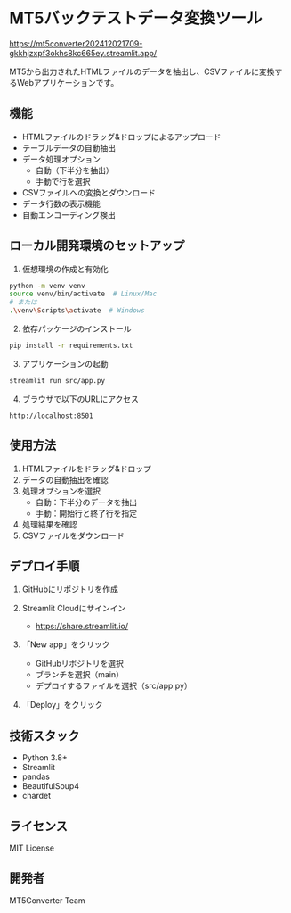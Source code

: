 # MT5バックテストデータ変換ツール
https://mt5converter202412021709-gkkhjzxpf3okhs8kc665ey.streamlit.app/

MT5から出力されたHTMLファイルのデータを抽出し、CSVファイルに変換するWebアプリケーションです。

## 機能

- HTMLファイルのドラッグ&ドロップによるアップロード
- テーブルデータの自動抽出
- データ処理オプション
  - 自動（下半分を抽出）
  - 手動で行を選択
- CSVファイルへの変換とダウンロード
- データ行数の表示機能
- 自動エンコーディング検出

## ローカル開発環境のセットアップ

1. 仮想環境の作成と有効化
```bash
python -m venv venv
source venv/bin/activate  # Linux/Mac
# または
.\venv\Scripts\activate  # Windows
```

2. 依存パッケージのインストール
```bash
pip install -r requirements.txt
```

3. アプリケーションの起動
```bash
streamlit run src/app.py
```

4. ブラウザで以下のURLにアクセス
```
http://localhost:8501
```

## 使用方法

1. HTMLファイルをドラッグ&ドロップ
2. データの自動抽出を確認
3. 処理オプションを選択
   - 自動：下半分のデータを抽出
   - 手動：開始行と終了行を指定
4. 処理結果を確認
5. CSVファイルをダウンロード

## デプロイ手順

1. GitHubにリポジトリを作成

2. Streamlit Cloudにサインイン
   - https://share.streamlit.io/

3. 「New app」をクリック
   - GitHubリポジトリを選択
   - ブランチを選択（main）
   - デプロイするファイルを選択（src/app.py）

4. 「Deploy」をクリック

## 技術スタック

- Python 3.8+
- Streamlit
- pandas
- BeautifulSoup4
- chardet

## ライセンス

MIT License

## 開発者

MT5Converter Team
